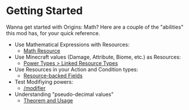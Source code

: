 # Getting Started

Wanna get started with Origins: Math? Here are a couple of the "abilities" this mod has, for your quick reference.

- Use Mathematical Expressions with Resources:
	- [Math Resource](./types/power_types/math_resource.md)
- Use Minecraft values (Damage, Attribute, Biome, etc.) as Resources:
	- [Power Types > Linked Resource Types](./types/power_types.md#linked_resource_types)
- Use Resources in your Action and Condition types:
	- [Resource-backed Fields](./notes/resource_backed_fields.md)
- Test Modifiying powers:
	- [/modifier](./misc/commands/modifier.md)
- Understanding "pseudo-decimal values"
	- [Theorem and Usage](./theorem_and_usage.md)